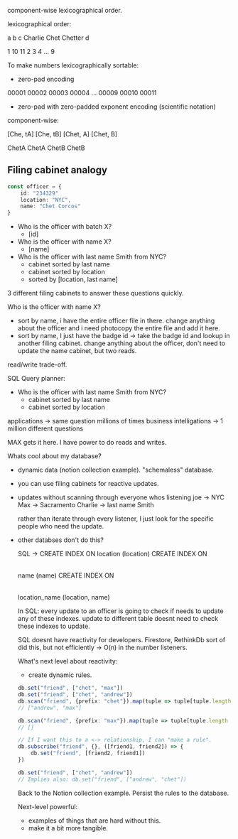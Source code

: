 component-wise lexicographical order.


lexicographical order:

a
b
c
Charlie
Chet
Chetter
d

1
10
11
2
3
4
...
9

To make numbers lexicographically sortable:

- zero-pad encoding

00001
00002
00003
00004
...
00009
00010
00011

- zero-pad with zero-padded exponent encoding (scientific notation)


component-wise:

[Che, tA]
[Che, tB]
[Chet, A]
[Chet, B]

ChetA
ChetA
ChetB
ChetB



## Filing cabinet analogy

```ts
const officer = {
	id: "234329"
	location: "NYC",
	name: "Chet Corcos"
}
```

- Who is the officer with batch X?
	- [id]
- Who is the officer with name X?
	- [name]
- Who is the officer with last name Smith from NYC?
	- cabinet sorted by last name
	- cabinet sorted by location
	- sorted by [location, last name]

3 different filing cabinets to answer these questions quickly.


Who is the officer with name X?
- sort by name, i have the entire officer file in there.
	change anything about the officer and i need photocopy the entire file and add it here.
- sort by name, I just have the badge id -> take the badge id and lookup in another filing cabinet.
	change anything about the officer, don't need to update the name cabinet, but two reads.


read/write trade-off.



SQL Query planner:
- Who is the officer with last name Smith from NYC?
	- cabinet sorted by last name
	- cabinet sorted by location

applications -> same question millions of times
business intelligations -> 1 million different questions


MAX gets it here. I have power to do reads and writes.

Whats cool about my database?
- dynamic data (notion collection example). "schemaless" database.
- you can use filing cabinets for reactive updates.

- updates without scanning through everyone whos listening
	joe -> NYC
	Max -> Sacramento
	Charlie -> last name Smith

	rather than iterate through every listener, I just look for the specific people who need the update.

- other databses don't do this?

	SQL ->
	CREATE INDEX ON <table> location (location)
	CREATE INDEX ON <table> name (name)
	CREATE INDEX ON <table> location_name (location, name)

	In SQL: every update to an officer is going to check if needs to update any of these indexes.
	update to different table doesnt need to check these indexes to update.

	SQL doesnt have reactivity for developers.
	Firestore, RethinkDb sort of did this, but not efficiently -> O(n) in the number listeners.

<!--

reactive storage:

- I want to know whenever a change is made to an officer in NYC.
	- in an application, maybe I have alist of all officers in NYC.
	- 100s people who to be updates for differenty locations.

	- "location", [location, officer]
	- "location-updates", [location, person]
	- whenever I write to "location" -> lookup in "location-updates" who do I send updates to.


1. We can use filing cabinets to proactively notify when specific things change. -->

What's next level about reactivity:
- create dynamic rules.


```ts
db.set("friend", ["chet", "max"])
db.set("friend", ["chet", "andrew"])
db.scan("friend", {prefix: "chet"}).map(tuple => tuple[tuple.length - 1])
// ["andrew", "max"]

db.scan("friend", {prefix: "max"}).map(tuple => tuple[tuple.length - 1])
// []

// If I want this to a <-> relationship, I can "make a rule".
db.subscribe("friend", {}, ([friend1, friend2]) => {
	db.set("friend", [friend2, friend1])
})

db.set("friend", ["chet", "andrew"])
// Implies also: db.set("friend", ["andrew", "chet"])
```

Back to the Notion collection example.
Persist the rules to the database.

Next-level powerful:
- examples of things that are hard without this.
- make it a bit more tangible.